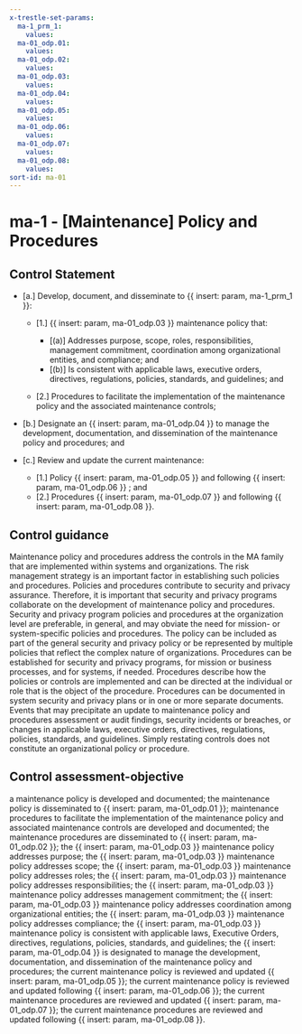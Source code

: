 ```yaml
---
x-trestle-set-params:
  ma-1_prm_1:
    values:
  ma-01_odp.01:
    values:
  ma-01_odp.02:
    values:
  ma-01_odp.03:
    values:
  ma-01_odp.04:
    values:
  ma-01_odp.05:
    values:
  ma-01_odp.06:
    values:
  ma-01_odp.07:
    values:
  ma-01_odp.08:
    values:
sort-id: ma-01
---
```


# ma-1 - \[Maintenance\] Policy and Procedures

## Control Statement

- \[a.\] Develop, document, and disseminate to {{ insert: param, ma-1_prm_1 }}:

  - \[1.\] {{ insert: param, ma-01_odp.03 }} maintenance policy that:

    - \[(a)\] Addresses purpose, scope, roles, responsibilities, management commitment, coordination among organizational entities, and compliance; and
    - \[(b)\] Is consistent with applicable laws, executive orders, directives, regulations, policies, standards, and guidelines; and

  - \[2.\] Procedures to facilitate the implementation of the maintenance policy and the associated maintenance controls;

- \[b.\] Designate an {{ insert: param, ma-01_odp.04 }} to manage the development, documentation, and dissemination of the maintenance policy and procedures; and

- \[c.\] Review and update the current maintenance:

  - \[1.\] Policy {{ insert: param, ma-01_odp.05 }} and following {{ insert: param, ma-01_odp.06 }} ; and
  - \[2.\] Procedures {{ insert: param, ma-01_odp.07 }} and following {{ insert: param, ma-01_odp.08 }}.

## Control guidance

Maintenance policy and procedures address the controls in the MA family that are implemented within systems and organizations. The risk management strategy is an important factor in establishing such policies and procedures. Policies and procedures contribute to security and privacy assurance. Therefore, it is important that security and privacy programs collaborate on the development of maintenance policy and procedures. Security and privacy program policies and procedures at the organization level are preferable, in general, and may obviate the need for mission- or system-specific policies and procedures. The policy can be included as part of the general security and privacy policy or be represented by multiple policies that reflect the complex nature of organizations. Procedures can be established for security and privacy programs, for mission or business processes, and for systems, if needed. Procedures describe how the policies or controls are implemented and can be directed at the individual or role that is the object of the procedure. Procedures can be documented in system security and privacy plans or in one or more separate documents. Events that may precipitate an update to maintenance policy and procedures assessment or audit findings, security incidents or breaches, or changes in applicable laws, executive orders, directives, regulations, policies, standards, and guidelines. Simply restating controls does not constitute an organizational policy or procedure.

## Control assessment-objective

a maintenance policy is developed and documented;
the maintenance policy is disseminated to {{ insert: param, ma-01_odp.01 }};
maintenance procedures to facilitate the implementation of the maintenance policy and associated maintenance controls are developed and documented;
the maintenance procedures are disseminated to {{ insert: param, ma-01_odp.02 }};
the {{ insert: param, ma-01_odp.03 }} maintenance policy addresses purpose;
the {{ insert: param, ma-01_odp.03 }} maintenance policy addresses scope;
the {{ insert: param, ma-01_odp.03 }} maintenance policy addresses roles;
the {{ insert: param, ma-01_odp.03 }} maintenance policy addresses responsibilities;
the {{ insert: param, ma-01_odp.03 }} maintenance policy addresses management commitment;
the {{ insert: param, ma-01_odp.03 }} maintenance policy addresses coordination among organizational entities;
the {{ insert: param, ma-01_odp.03 }} maintenance policy addresses compliance;
the {{ insert: param, ma-01_odp.03 }} maintenance policy is consistent with applicable laws, Executive Orders, directives, regulations, policies, standards, and guidelines;
the {{ insert: param, ma-01_odp.04 }} is designated to manage the development, documentation, and dissemination of the maintenance policy and procedures;
the current maintenance policy is reviewed and updated {{ insert: param, ma-01_odp.05 }};
the current maintenance policy is reviewed and updated following {{ insert: param, ma-01_odp.06 }};
the current maintenance procedures are reviewed and updated {{ insert: param, ma-01_odp.07 }};
the current maintenance procedures are reviewed and updated following {{ insert: param, ma-01_odp.08 }}.
